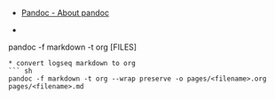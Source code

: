 * [Pandoc - About pandoc](https://pandoc.org)
* ```
pandoc -f markdown -t org [FILES]
  ```
* convert logseq markdown to org
  ``` sh
pandoc -f markdown -t org --wrap preserve -o pages/<filename>.org pages/<filename>.md
 ```
